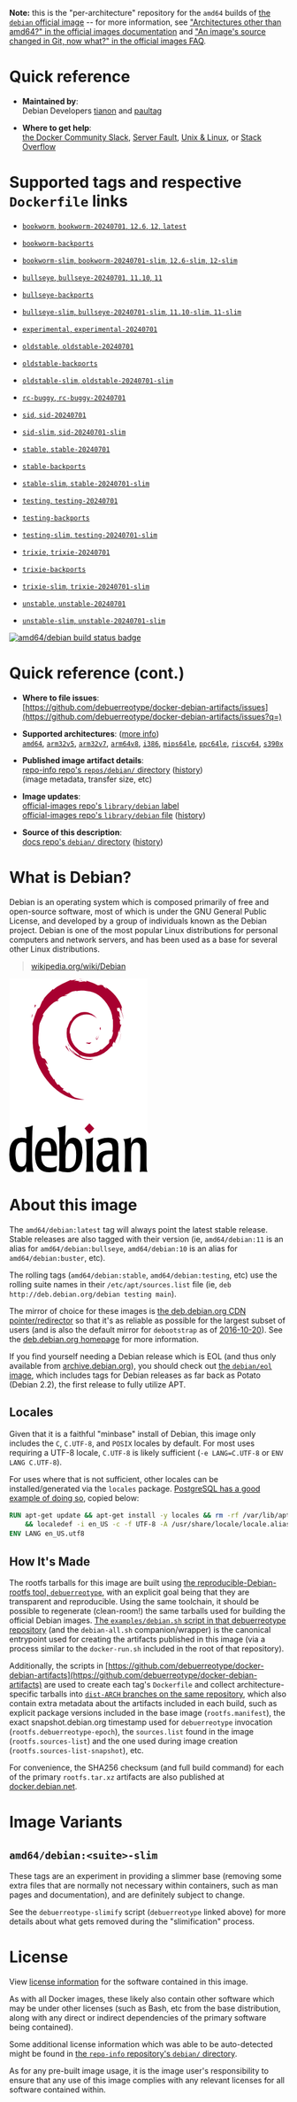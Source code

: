 <!--

********************************************************************************

WARNING:

    DO NOT EDIT "debian/README.md"

    IT IS AUTO-GENERATED

    (from the other files in "debian/" combined with a set of templates)

********************************************************************************

-->

**Note:** this is the "per-architecture" repository for the `amd64` builds of [the `debian` official image](https://hub.docker.com/_/debian) -- for more information, see ["Architectures other than amd64?" in the official images documentation](https://github.com/docker-library/official-images#architectures-other-than-amd64) and ["An image's source changed in Git, now what?" in the official images FAQ](https://github.com/docker-library/faq#an-images-source-changed-in-git-now-what).

# Quick reference

-	**Maintained by**:  
	Debian Developers [tianon](https://qa.debian.org/developer.php?login=tianon) and [paultag](https://qa.debian.org/developer.php?login=paultag)

-	**Where to get help**:  
	[the Docker Community Slack](https://dockr.ly/comm-slack), [Server Fault](https://serverfault.com/help/on-topic), [Unix & Linux](https://unix.stackexchange.com/help/on-topic), or [Stack Overflow](https://stackoverflow.com/help/on-topic)

# Supported tags and respective `Dockerfile` links

-	[`bookworm`, `bookworm-20240701`, `12.6`, `12`, `latest`](https://github.com/debuerreotype/docker-debian-artifacts/blob/a6805afee173140046c0f4cd6a1a46ad2870e2ea/bookworm/Dockerfile)

-	[`bookworm-backports`](https://github.com/debuerreotype/docker-debian-artifacts/blob/a6805afee173140046c0f4cd6a1a46ad2870e2ea/bookworm/backports/Dockerfile)

-	[`bookworm-slim`, `bookworm-20240701-slim`, `12.6-slim`, `12-slim`](https://github.com/debuerreotype/docker-debian-artifacts/blob/a6805afee173140046c0f4cd6a1a46ad2870e2ea/bookworm/slim/Dockerfile)

-	[`bullseye`, `bullseye-20240701`, `11.10`, `11`](https://github.com/debuerreotype/docker-debian-artifacts/blob/a6805afee173140046c0f4cd6a1a46ad2870e2ea/bullseye/Dockerfile)

-	[`bullseye-backports`](https://github.com/debuerreotype/docker-debian-artifacts/blob/a6805afee173140046c0f4cd6a1a46ad2870e2ea/bullseye/backports/Dockerfile)

-	[`bullseye-slim`, `bullseye-20240701-slim`, `11.10-slim`, `11-slim`](https://github.com/debuerreotype/docker-debian-artifacts/blob/a6805afee173140046c0f4cd6a1a46ad2870e2ea/bullseye/slim/Dockerfile)

-	[`experimental`, `experimental-20240701`](https://github.com/debuerreotype/docker-debian-artifacts/blob/a6805afee173140046c0f4cd6a1a46ad2870e2ea/experimental/Dockerfile)

-	[`oldstable`, `oldstable-20240701`](https://github.com/debuerreotype/docker-debian-artifacts/blob/a6805afee173140046c0f4cd6a1a46ad2870e2ea/oldstable/Dockerfile)

-	[`oldstable-backports`](https://github.com/debuerreotype/docker-debian-artifacts/blob/a6805afee173140046c0f4cd6a1a46ad2870e2ea/oldstable/backports/Dockerfile)

-	[`oldstable-slim`, `oldstable-20240701-slim`](https://github.com/debuerreotype/docker-debian-artifacts/blob/a6805afee173140046c0f4cd6a1a46ad2870e2ea/oldstable/slim/Dockerfile)

-	[`rc-buggy`, `rc-buggy-20240701`](https://github.com/debuerreotype/docker-debian-artifacts/blob/a6805afee173140046c0f4cd6a1a46ad2870e2ea/rc-buggy/Dockerfile)

-	[`sid`, `sid-20240701`](https://github.com/debuerreotype/docker-debian-artifacts/blob/a6805afee173140046c0f4cd6a1a46ad2870e2ea/sid/Dockerfile)

-	[`sid-slim`, `sid-20240701-slim`](https://github.com/debuerreotype/docker-debian-artifacts/blob/a6805afee173140046c0f4cd6a1a46ad2870e2ea/sid/slim/Dockerfile)

-	[`stable`, `stable-20240701`](https://github.com/debuerreotype/docker-debian-artifacts/blob/a6805afee173140046c0f4cd6a1a46ad2870e2ea/stable/Dockerfile)

-	[`stable-backports`](https://github.com/debuerreotype/docker-debian-artifacts/blob/a6805afee173140046c0f4cd6a1a46ad2870e2ea/stable/backports/Dockerfile)

-	[`stable-slim`, `stable-20240701-slim`](https://github.com/debuerreotype/docker-debian-artifacts/blob/a6805afee173140046c0f4cd6a1a46ad2870e2ea/stable/slim/Dockerfile)

-	[`testing`, `testing-20240701`](https://github.com/debuerreotype/docker-debian-artifacts/blob/a6805afee173140046c0f4cd6a1a46ad2870e2ea/testing/Dockerfile)

-	[`testing-backports`](https://github.com/debuerreotype/docker-debian-artifacts/blob/a6805afee173140046c0f4cd6a1a46ad2870e2ea/testing/backports/Dockerfile)

-	[`testing-slim`, `testing-20240701-slim`](https://github.com/debuerreotype/docker-debian-artifacts/blob/a6805afee173140046c0f4cd6a1a46ad2870e2ea/testing/slim/Dockerfile)

-	[`trixie`, `trixie-20240701`](https://github.com/debuerreotype/docker-debian-artifacts/blob/a6805afee173140046c0f4cd6a1a46ad2870e2ea/trixie/Dockerfile)

-	[`trixie-backports`](https://github.com/debuerreotype/docker-debian-artifacts/blob/a6805afee173140046c0f4cd6a1a46ad2870e2ea/trixie/backports/Dockerfile)

-	[`trixie-slim`, `trixie-20240701-slim`](https://github.com/debuerreotype/docker-debian-artifacts/blob/a6805afee173140046c0f4cd6a1a46ad2870e2ea/trixie/slim/Dockerfile)

-	[`unstable`, `unstable-20240701`](https://github.com/debuerreotype/docker-debian-artifacts/blob/a6805afee173140046c0f4cd6a1a46ad2870e2ea/unstable/Dockerfile)

-	[`unstable-slim`, `unstable-20240701-slim`](https://github.com/debuerreotype/docker-debian-artifacts/blob/a6805afee173140046c0f4cd6a1a46ad2870e2ea/unstable/slim/Dockerfile)

[![amd64/debian build status badge](https://img.shields.io/jenkins/s/https/doi-janky.infosiftr.net/job/multiarch/job/amd64/job/debian.svg?label=amd64/debian%20%20build%20job)](https://doi-janky.infosiftr.net/job/multiarch/job/amd64/job/debian/)

# Quick reference (cont.)

-	**Where to file issues**:  
	[https://github.com/debuerreotype/docker-debian-artifacts/issues](https://github.com/debuerreotype/docker-debian-artifacts/issues?q=)

-	**Supported architectures**: ([more info](https://github.com/docker-library/official-images#architectures-other-than-amd64))  
	[`amd64`](https://hub.docker.com/r/amd64/debian/), [`arm32v5`](https://hub.docker.com/r/arm32v5/debian/), [`arm32v7`](https://hub.docker.com/r/arm32v7/debian/), [`arm64v8`](https://hub.docker.com/r/arm64v8/debian/), [`i386`](https://hub.docker.com/r/i386/debian/), [`mips64le`](https://hub.docker.com/r/mips64le/debian/), [`ppc64le`](https://hub.docker.com/r/ppc64le/debian/), [`riscv64`](https://hub.docker.com/r/riscv64/debian/), [`s390x`](https://hub.docker.com/r/s390x/debian/)

-	**Published image artifact details**:  
	[repo-info repo's `repos/debian/` directory](https://github.com/docker-library/repo-info/blob/master/repos/debian) ([history](https://github.com/docker-library/repo-info/commits/master/repos/debian))  
	(image metadata, transfer size, etc)

-	**Image updates**:  
	[official-images repo's `library/debian` label](https://github.com/docker-library/official-images/issues?q=label%3Alibrary%2Fdebian)  
	[official-images repo's `library/debian` file](https://github.com/docker-library/official-images/blob/master/library/debian) ([history](https://github.com/docker-library/official-images/commits/master/library/debian))

-	**Source of this description**:  
	[docs repo's `debian/` directory](https://github.com/docker-library/docs/tree/master/debian) ([history](https://github.com/docker-library/docs/commits/master/debian))

# What is Debian?

Debian is an operating system which is composed primarily of free and open-source software, most of which is under the GNU General Public License, and developed by a group of individuals known as the Debian project. Debian is one of the most popular Linux distributions for personal computers and network servers, and has been used as a base for several other Linux distributions.

> [wikipedia.org/wiki/Debian](https://en.wikipedia.org/wiki/Debian)

![logo](https://raw.githubusercontent.com/docker-library/docs/b449be7df57e9ed9086bb5821bfb5d6cdc5d67a4/debian/logo.png)

# About this image

The `amd64/debian:latest` tag will always point the latest stable release. Stable releases are also tagged with their version (ie, `amd64/debian:11` is an alias for `amd64/debian:bullseye`, `amd64/debian:10` is an alias for `amd64/debian:buster`, etc).

The rolling tags (`amd64/debian:stable`, `amd64/debian:testing`, etc) use the rolling suite names in their `/etc/apt/sources.list` file (ie, `deb http://deb.debian.org/debian testing main`).

The mirror of choice for these images is [the deb.debian.org CDN pointer/redirector](https://deb.debian.org) so that it's as reliable as possible for the largest subset of users (and is also the default mirror for `debootstrap` as of [2016-10-20](https://anonscm.debian.org/cgit/d-i/debootstrap.git/commit/?id=9e8bc60ad1ccf3a25ce7890526b70059f3e770de)). See the [deb.debian.org homepage](https://deb.debian.org) for more information.

If you find yourself needing a Debian release which is EOL (and thus only available from [archive.debian.org](http://archive.debian.org)), you should check out [the `debian/eol` image](https://hub.docker.com/r/debian/eol/), which includes tags for Debian releases as far back as Potato (Debian 2.2), the first release to fully utilize APT.

## Locales

Given that it is a faithful "minbase" install of Debian, this image only includes the `C`, `C.UTF-8`, and `POSIX` locales by default. For most uses requiring a UTF-8 locale, `C.UTF-8` is likely sufficient (`-e LANG=C.UTF-8` or `ENV LANG C.UTF-8`).

For uses where that is not sufficient, other locales can be installed/generated via the `locales` package. [PostgreSQL has a good example of doing so](https://github.com/docker-library/postgres/blob/69bc540ecfffecce72d49fa7e4a46680350037f9/9.6/Dockerfile#L21-L24), copied below:

```dockerfile
RUN apt-get update && apt-get install -y locales && rm -rf /var/lib/apt/lists/* \
	&& localedef -i en_US -c -f UTF-8 -A /usr/share/locale/locale.alias en_US.UTF-8
ENV LANG en_US.utf8
```

## How It's Made

The rootfs tarballs for this image are built using [the reproducible-Debian-rootfs tool, `debuerreotype`](https://github.com/debuerreotype/debuerreotype), with an explicit goal being that they are transparent and reproducible. Using the same toolchain, it should be possible to regenerate (clean-room!) the same tarballs used for building the official Debian images. [The `examples/debian.sh` script in that debuerreotype repository](https://github.com/debuerreotype/debuerreotype/blob/master/examples/debian.sh) (and the `debian-all.sh` companion/wrapper) is the canonical entrypoint used for creating the artifacts published in this image (via a process similar to the `docker-run.sh` included in the root of that repository).

Additionally, the scripts in [https://github.com/debuerreotype/docker-debian-artifacts](https://github.com/debuerreotype/docker-debian-artifacts) are used to create each tag's `Dockerfile` and collect architecture-specific tarballs into [`dist-ARCH` branches on the same repository](https://github.com/debuerreotype/docker-debian-artifacts/branches), which also contain extra metadata about the artifacts included in each build, such as explicit package versions included in the base image (`rootfs.manifest`), the exact snapshot.debian.org timestamp used for `debuerreotype` invocation (`rootfs.debuerreotype-epoch`), the `sources.list` found in the image (`rootfs.sources-list`) and the one used during image creation (`rootfs.sources-list-snapshot`), etc.

For convenience, the SHA256 checksum (and full build command) for each of the primary `rootfs.tar.xz` artifacts are also published at [docker.debian.net](https://docker.debian.net/).

# Image Variants

## `amd64/debian:<suite>-slim`

These tags are an experiment in providing a slimmer base (removing some extra files that are normally not necessary within containers, such as man pages and documentation), and are definitely subject to change.

See the `debuerreotype-slimify` script (`debuerreotype` linked above) for more details about what gets removed during the "slimification" process.

# License

View [license information](https://www.debian.org/social_contract#guidelines) for the software contained in this image.

As with all Docker images, these likely also contain other software which may be under other licenses (such as Bash, etc from the base distribution, along with any direct or indirect dependencies of the primary software being contained).

Some additional license information which was able to be auto-detected might be found in [the `repo-info` repository's `debian/` directory](https://github.com/docker-library/repo-info/tree/master/repos/debian).

As for any pre-built image usage, it is the image user's responsibility to ensure that any use of this image complies with any relevant licenses for all software contained within.
